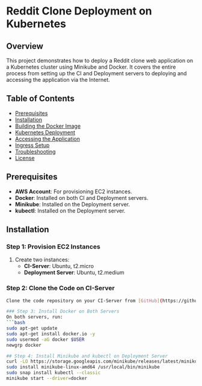 # Reddit Clone Deployment on Kubernetes

## Overview
This project demonstrates how to deploy a Reddit clone web application on a Kubernetes cluster using Minikube and Docker. It covers the entire process from setting up the CI and Deployment servers to deploying and accessing the application via the Internet.

## Table of Contents
- [Prerequisites](#prerequisites)
- [Installation](#installation)
- [Building the Docker Image](#building-the-docker-image)
- [Kubernetes Deployment](#kubernetes-deployment)
- [Accessing the Application](#accessing-the-application)
- [Ingress Setup](#ingress-setup)
- [Troubleshooting](#troubleshooting)
- [License](#license)

## Prerequisites
- **AWS Account**: For provisioning EC2 instances.
- **Docker**: Installed on both CI and Deployment servers.
- **Minikube**: Installed on the Deployment server.
- **kubectl**: Installed on the Deployment server.

## Installation

### Step 1: Provision EC2 Instances
1. Create two instances:
   - **CI-Server**: Ubuntu, t2.micro
   - **Deployment Server**: Ubuntu, t2.medium

### Step 2: Clone the Code on CI-Server
```bash
Clone the code repository on your CI-Server from [GitHub](https://github.com/BaoDevops21)

### Step 3: Install Docker on Both Servers
On both servers, run:
```bash
sudo apt-get update
sudo apt-get install docker.io -y
sudo usermod -aG docker $USER
newgrp docker

## Step 4: Install Minikube and kubectl on Deployment Server
curl -LO https://storage.googleapis.com/minikube/releases/latest/minikube-linux-amd64
sudo install minikube-linux-amd64 /usr/local/bin/minikube
sudo snap install kubectl --classic
minikube start --driver=docker
